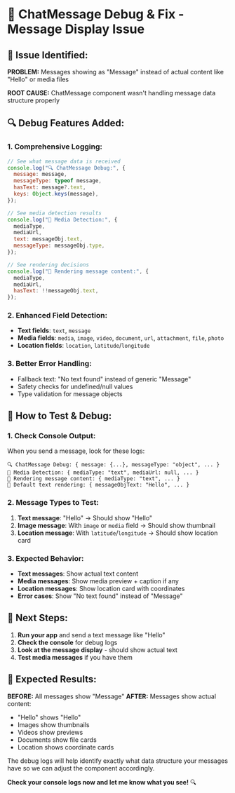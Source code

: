 # 🔧 ChatMessage Debug & Fix - Message Display Issue

## 🎯 **Issue Identified:**

**PROBLEM:** Messages showing as "Message" instead of actual content like "Hello" or media files

**ROOT CAUSE:** ChatMessage component wasn't handling message data structure properly

## 🔍 **Debug Features Added:**

### **1. Comprehensive Logging:**

```javascript
// See what message data is received
console.log("🔍 ChatMessage Debug:", {
  message: message,
  messageType: typeof message,
  hasText: message?.text,
  keys: Object.keys(message),
});

// See media detection results
console.log("🎯 Media Detection:", {
  mediaType,
  mediaUrl,
  text: messageObj.text,
  messageType: messageObj.type,
});

// See rendering decisions
console.log("🎨 Rendering message content:", {
  mediaType,
  mediaUrl,
  hasText: !!messageObj.text,
});
```

### **2. Enhanced Field Detection:**

- **Text fields**: `text`, `message`
- **Media fields**: `media`, `image`, `video`, `document`, `url`, `attachment`, `file`, `photo`
- **Location fields**: `location`, `latitude`/`longitude`

### **3. Better Error Handling:**

- Fallback text: "No text found" instead of generic "Message"
- Safety checks for undefined/null values
- Type validation for message objects

## 🚀 **How to Test & Debug:**

### **1. Check Console Output:**

When you send a message, look for these logs:

```
🔍 ChatMessage Debug: { message: {...}, messageType: "object", ... }
🎯 Media Detection: { mediaType: "text", mediaUrl: null, ... }
🎨 Rendering message content: { mediaType: "text", ... }
📝 Default text rendering: { messageObjText: "Hello", ... }
```

### **2. Message Types to Test:**

1. **Text message**: "Hello" → Should show "Hello"
2. **Image message**: With `image` or `media` field → Should show thumbnail
3. **Location message**: With `latitude`/`longitude` → Should show location card

### **3. Expected Behavior:**

- **Text messages**: Show actual text content
- **Media messages**: Show media preview + caption if any
- **Location messages**: Show location card with coordinates
- **Error cases**: Show "No text found" instead of "Message"

## 📱 **Next Steps:**

1. **Run your app** and send a text message like "Hello"
2. **Check the console** for debug logs
3. **Look at the message display** - should show actual text
4. **Test media messages** if you have them

## 🎯 **Expected Results:**

**BEFORE:** All messages show "Message"
**AFTER:** Messages show actual content:

- "Hello" shows "Hello"
- Images show thumbnails
- Videos show previews
- Documents show file cards
- Location shows coordinate cards

The debug logs will help identify exactly what data structure your messages have so we can adjust the component accordingly.

**Check your console logs now and let me know what you see!** 🔍
